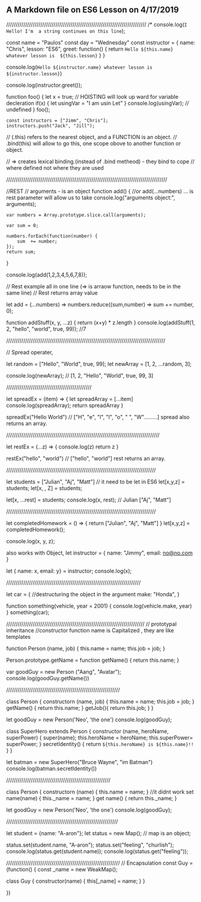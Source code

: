 ##  A Markdown file on ES6 Lesson on 4/17/2019 



//////////////////////////////////////////////////////////////////////////
/*
console.log(`I Hello! I'm  a string
              continues on this line`);

const name = "Paulos"
const day = "Wednesday"
const instructor = {
    name: "Chris",
    lesson: "ES6",
    greet: function() {
        return `Hello ${this.name} whatever lesson is 
        ${this.lesson}`
    } 
}              

console.log(`Hello ${instructor.name} whatever lesson is 
              ${instructor.lesson}`)

console.log(instructor.greet());

function foo() {
    let x = true;   // HOISTING will look up ward for variable decleration
    if(x) {
        let usingVar = "I am usin Let"
    }
    console.log(usingVar); // undefined
}
foo();

    const instructors = ["Jimm", "Chris"];
    instructors.push("Jack", "Jill");


// (.this) refers to the nearest object, and a FUNCTION is an object.
// .bind(this) will allow to go this, one scope obove to another function or object.

// => creates lexical binding.(instead of .bind metheod) - they bind to cope 
//    where defined not where they are used

/////////////////////////////////////////////////////////////////////////////////////

//REST
                            // arguments - is an object 
function add() { //or add(...numbers)    ... is rest parameter will allow us to take 
    console.log("arguments object:", arguments); 

    var numbers = Array.prototype.slice.call(arguments);

    var sum = 0;

    numbers.forEach(function(number) {
        sum  += number;
    });
    return sum;
}

console.log(add(1,2,3,4,5,6,7,8));

// Rest example all in one line (=> is arraow function, needs to be in the same line)
// Rest returns array value

 let add = (...numbers) => numbers.reduce((sum,number) => sum += number, 0);

 function addStuff(x, y, ...z) {
     return (x+y) * z.length
 }
 console.log(addStuff(1, 2, "hello", "world", true, 99)); //7

////////////////////////////////////////////////////////////////////////////////////
 
// Spread operater, 

let random = ["Hello", "World", true, 99];
let newArray = [1, 2, ...random, 3];

console.log(newArray);
// [1, 2, "Hello", "World", true, 99, 3]

/////////////////////////////////////////////

let spreadEx = (item) => {
    let spreadArray = [...item]
    console.log(spreadArray);
    return spreadArray
}

spreadEx("Hello World") // ["H", "e", "l", "l", "o", " ", "W".........] spread also returns an array.

/////////////////////////////////////////////////////////////////////////////////

let restEx = (...z) => {
    console.log(z)
    return z
}

restEx("hello", "world") // ["hello", "world"]   rest returns an array.

///////////////////////////////////////////////////////////////////////////////

let students = ["Julian", "Aj", "Matt"]  // it need to be let in ES6
let[x,y,z] = students;
let[x, , Z] = students;

let[x, ...rest] = students;
console.log(x, rest);    // Julian ["Aj", "Matt"]


///////////////////////////////////////////////////////////////////////////////

let completedHomework = () => {
    return ["Julian", "Aj", "Matt"]
}
let[x,y,z] = completedHomework();

console.log(x, y, z);

also works with Object,
let instructor = {
    name: "Jimmy",
    email: no@no.com
}

let { name: x, email: y}  = instructor;
console.log(x);

///////////////////////////////////////////////////////////////////////


let car = {           //destructuring the object in the argument
    make: "Honda",
}

function something(vehicle, year = 2001) {
    console.log(vehicle.make, year)
}
 something(car);



/////////////////////////////////////////////////////////////////////////
// prototypal inheritance
//constructor function name is Capitalized , they are like templates
 

function Person (name, job) {
     this.name = name;
     this.job = job;
 }

 Person.prototype.getName = function getName() {
     return this.name;
 }

 var goodGuy = new Person ("Aang", "Avatar");
 console.log(goodGuy.getName())


 ////////////////////////////////////////////////////////////

 class Person  {
     constructorn (name, job) {
    this.name = name;
    this.job = job;
     }
     getName() {
         return this.name;
     }
     getJob(){
         return this.job;
     }
}

let goodGuy = new Person('Neo', 'the one')
console.log(goodGuy);

class SuperHero extends Person {
    constructor (name, heroName, superPower) {
        super(name);
        this.heroName = heroName;
        this.superPower= superPower;
    }
    secretIdentity() {
        return `${this.heroName} is ${this.name}!!`
    }
}

let batman = new SuperHero("Bruce Wayne", "im Batman")
console.log(batman.secretIdentity())

///////////////////////////////////////////////////////

class Person  {
   constructorn (name) {
   this.name = name;
    }                              //it didnt work
   set name(name) {
       this._name = name;
   } 
   get name() {
       return this._name;
   }

   let goodGuy = new Person('Neo', 'the one')
   console.log(goodGuy);

///////////////////////////////////////////////////////////   

let student = {name: "A-aron"};
let status = new Map();      // map is an object;

status.set(student.name, "A-aron");
status.set("feeling", "churlish");
console.log(status.get(student.name));
console.log(status.get("feeling"));

////////////////////////////////////////////////////////////
   // Encapsulation
const Guy = (function() {
    const _name = new WeakMap();

class Guy {
    constructor(name) {
        this[_name] = name;
    }
}

})   

